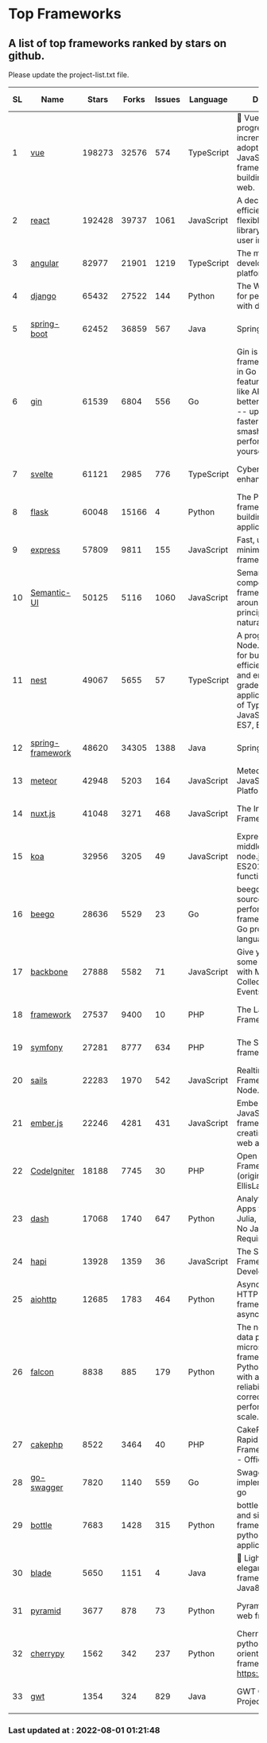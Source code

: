 # Top Frameworks
## A list of top frameworks ranked by stars on github.  
Please update the project-list.txt file.

| SL| Name  | Stars| Forks| Issues | Language | Description | Last Commit |
| --| ------| -----| ---- | ------ | -------- | ----------- | ----------- |
| 1 | [vue](https://github.com/vuejs/vue) | 198273 | 32576 | 574 | TypeScript | 🖖 Vue.js is a progressive, incrementally-adoptable JavaScript framework for building UI on the web. | 2022-07-22 03:24:39 |
| 2 | [react](https://github.com/facebook/react) | 192428 | 39737 | 1061 | JavaScript | A declarative, efficient, and flexible JavaScript library for building user interfaces. | 2022-07-30 08:57:13 |
| 3 | [angular](https://github.com/angular/angular) | 82977 | 21901 | 1219 | TypeScript | The modern web developer’s platform | 2022-07-22 18:34:00 |
| 4 | [django](https://github.com/django/django) | 65432 | 27522 | 144 | Python | The Web framework for perfectionists with deadlines. | 2022-07-31 07:24:39 |
| 5 | [spring-boot](https://github.com/spring-projects/spring-boot) | 62452 | 36859 | 567 | Java | Spring Boot | 2022-07-29 18:56:50 |
| 6 | [gin](https://github.com/gin-gonic/gin) | 61539 | 6804 | 556 | Go | Gin is a HTTP web framework written in Go (Golang). It features a Martini-like API with much better performance -- up to 40 times faster. If you need smashing performance, get yourself some Gin. | 2022-07-31 05:02:22 |
| 7 | [svelte](https://github.com/sveltejs/svelte) | 61121 | 2985 | 776 | TypeScript | Cybernetically enhanced web apps | 2022-07-28 16:08:59 |
| 8 | [flask](https://github.com/pallets/flask) | 60048 | 15166 | 4 | Python | The Python micro framework for building web applications. | 2022-07-25 14:35:17 |
| 9 | [express](https://github.com/expressjs/express) | 57809 | 9811 | 155 | JavaScript | Fast, unopinionated, minimalist web framework for node. | 2022-05-20 15:57:37 |
| 10 | [Semantic-UI](https://github.com/Semantic-Org/Semantic-UI) | 50125 | 5116 | 1060 | JavaScript | Semantic is a UI component framework based around useful principles from natural language. | 2018-10-21 20:59:02 |
| 11 | [nest](https://github.com/nestjs/nest) | 49067 | 5655 | 57 | TypeScript | A progressive Node.js framework for building efficient, scalable, and enterprise-grade server-side applications on top of TypeScript & JavaScript (ES6, ES7, ES8) 🚀 | 2022-07-29 08:07:47 |
| 12 | [spring-framework](https://github.com/spring-projects/spring-framework) | 48620 | 34305 | 1388 | Java | Spring Framework | 2022-07-31 12:07:02 |
| 13 | [meteor](https://github.com/meteor/meteor) | 42948 | 5203 | 164 | JavaScript | Meteor, the JavaScript App Platform | 2022-07-26 13:20:05 |
| 14 | [nuxt.js](https://github.com/nuxt/nuxt.js) | 41048 | 3271 | 468 | JavaScript | The Intuitive Vue(2) Framework | 2022-07-12 08:43:35 |
| 15 | [koa](https://github.com/koajs/koa) | 32956 | 3205 | 49 | JavaScript | Expressive middleware for node.js using ES2017 async functions | 2022-07-13 16:11:33 |
| 16 | [beego](https://github.com/beego/beego) | 28636 | 5529 | 23 | Go | beego is an open-source, high-performance web framework for the Go programming language. | 2022-07-30 08:03:02 |
| 17 | [backbone](https://github.com/jashkenas/backbone) | 27888 | 5582 | 71 | JavaScript | Give your JS App some Backbone with Models, Views, Collections, and Events | 2022-04-26 12:19:45 |
| 18 | [framework](https://github.com/laravel/framework) | 27537 | 9400 | 10 | PHP | The Laravel Framework. | 2022-07-29 20:47:33 |
| 19 | [symfony](https://github.com/symfony/symfony) | 27281 | 8777 | 634 | PHP | The Symfony PHP framework | 2022-07-29 12:11:22 |
| 20 | [sails](https://github.com/balderdashy/sails) | 22283 | 1970 | 542 | JavaScript | Realtime MVC Framework for Node.js | 2022-05-27 21:40:10 |
| 21 | [ember.js](https://github.com/emberjs/ember.js) | 22246 | 4281 | 431 | JavaScript | Ember.js - A JavaScript framework for creating ambitious web applications | 2022-07-25 17:54:35 |
| 22 | [CodeIgniter](https://github.com/bcit-ci/CodeIgniter) | 18188 | 7745 | 30 | PHP | Open Source PHP Framework (originally from EllisLab) | 2022-06-27 19:12:41 |
| 23 | [dash](https://github.com/plotly/dash) | 17068 | 1740 | 647 | Python | Analytical Web Apps for Python, R, Julia, and Jupyter. No JavaScript Required. | 2022-07-29 13:22:09 |
| 24 | [hapi](https://github.com/hapijs/hapi) | 13928 | 1359 | 36 | JavaScript | The Simple, Secure Framework Developers Trust | 2022-06-13 17:44:05 |
| 25 | [aiohttp](https://github.com/aio-libs/aiohttp) | 12685 | 1783 | 464 | Python | Asynchronous HTTP client/server framework for asyncio and Python | 2022-07-29 16:15:31 |
| 26 | [falcon](https://github.com/falconry/falcon) | 8838 | 885 | 179 | Python | The no-magic web data plane API and microservices framework for Python developers, with a focus on reliability, correctness, and performance at scale. | 2022-07-28 07:36:12 |
| 27 | [cakephp](https://github.com/cakephp/cakephp) | 8522 | 3464 | 40 | PHP | CakePHP: The Rapid Development Framework for PHP - Official Repository | 2022-07-30 02:01:14 |
| 28 | [go-swagger](https://github.com/go-swagger/go-swagger) | 7820 | 1140 | 559 | Go | Swagger 2.0 implementation for go | 2022-06-14 15:48:24 |
| 29 | [bottle](https://github.com/bottlepy/bottle) | 7683 | 1428 | 315 | Python | bottle.py is a fast and simple micro-framework for python web-applications. | 2022-06-29 07:36:57 |
| 30 | [blade](https://github.com/lets-blade/blade) | 5650 | 1151 | 4 | Java | :rocket: Lightning fast and elegant mvc framework for Java8 | 2022-05-10 12:38:06 |
| 31 | [pyramid](https://github.com/Pylons/pyramid) | 3677 | 878 | 73 | Python | Pyramid - A Python web framework | 2022-03-13 22:49:13 |
| 32 | [cherrypy](https://github.com/cherrypy/cherrypy) | 1562 | 342 | 237 | Python | CherryPy is a pythonic, object-oriented HTTP framework.      https://cherrypy.dev | 2022-07-17 20:36:25 |
| 33 | [gwt](https://github.com/gwtproject/gwt) | 1354 | 324 | 829 | Java | GWT Open Source Project | 2022-07-26 22:23:28 |

### Last updated at : 2022-08-01 01:21:48
